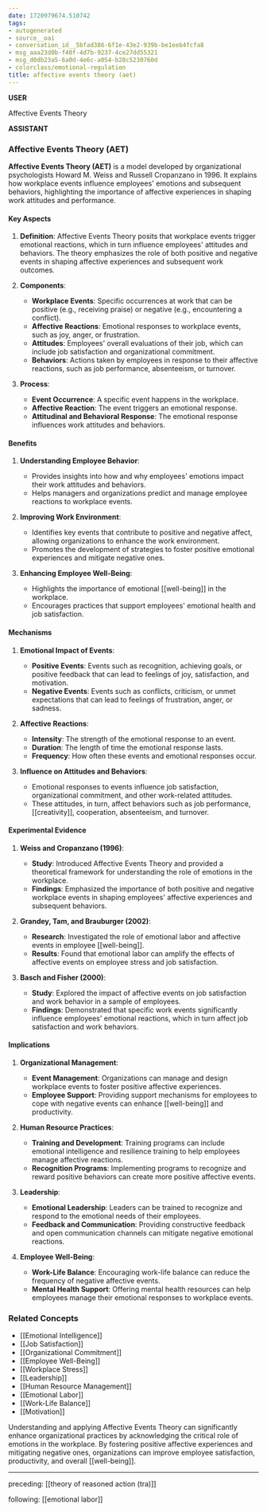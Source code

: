 ```yaml
---
date: 1720979674.510742
tags:
- autogenerated
- source__oai
- conversation_id__5bfad386-6f1e-43e2-939b-be1eeb4fcfa8
- msg_aaa23d0b-f40f-4d7b-9237-4ce27dd55321
- msg_d0db23a5-6a0d-4e6c-a054-b28c5230760d
- colorclass/emotional-regulation
title: affective events theory (aet)
---
```


**USER**

Affective Events Theory


**ASSISTANT**

### Affective Events Theory (AET)

**Affective Events Theory (AET)** is a model developed by organizational psychologists Howard M. Weiss and Russell Cropanzano in 1996. It explains how workplace events influence employees' emotions and subsequent behaviors, highlighting the importance of affective experiences in shaping work attitudes and performance.

#### Key Aspects

1. **Definition**:
   Affective Events Theory posits that workplace events trigger emotional reactions, which in turn influence employees' attitudes and behaviors. The theory emphasizes the role of both positive and negative events in shaping affective experiences and subsequent work outcomes.

2. **Components**:
   - **Workplace Events**: Specific occurrences at work that can be positive (e.g., receiving praise) or negative (e.g., encountering a conflict).
   - **Affective Reactions**: Emotional responses to workplace events, such as joy, anger, or frustration.
   - **Attitudes**: Employees' overall evaluations of their job, which can include job satisfaction and organizational commitment.
   - **Behaviors**: Actions taken by employees in response to their affective reactions, such as job performance, absenteeism, or turnover.

3. **Process**:
   - **Event Occurrence**: A specific event happens in the workplace.
   - **Affective Reaction**: The event triggers an emotional response.
   - **Attitudinal and Behavioral Response**: The emotional response influences work attitudes and behaviors.

#### Benefits

1. **Understanding Employee Behavior**:
   - Provides insights into how and why employees' emotions impact their work attitudes and behaviors.
   - Helps managers and organizations predict and manage employee reactions to workplace events.

2. **Improving Work Environment**:
   - Identifies key events that contribute to positive and negative affect, allowing organizations to enhance the work environment.
   - Promotes the development of strategies to foster positive emotional experiences and mitigate negative ones.

3. **Enhancing Employee Well-Being**:
   - Highlights the importance of emotional [[well-being]] in the workplace.
   - Encourages practices that support employees' emotional health and job satisfaction.

#### Mechanisms

1. **Emotional Impact of Events**:
   - **Positive Events**: Events such as recognition, achieving goals, or positive feedback that can lead to feelings of joy, satisfaction, and motivation.
   - **Negative Events**: Events such as conflicts, criticism, or unmet expectations that can lead to feelings of frustration, anger, or sadness.

2. **Affective Reactions**:
   - **Intensity**: The strength of the emotional response to an event.
   - **Duration**: The length of time the emotional response lasts.
   - **Frequency**: How often these events and emotional responses occur.

3. **Influence on Attitudes and Behaviors**:
   - Emotional responses to events influence job satisfaction, organizational commitment, and other work-related attitudes.
   - These attitudes, in turn, affect behaviors such as job performance, [[creativity]], cooperation, absenteeism, and turnover.

#### Experimental Evidence

1. **Weiss and Cropanzano (1996)**:
   - **Study**: Introduced Affective Events Theory and provided a theoretical framework for understanding the role of emotions in the workplace.
   - **Findings**: Emphasized the importance of both positive and negative workplace events in shaping employees' affective experiences and subsequent behaviors.

2. **Grandey, Tam, and Brauburger (2002)**:
   - **Research**: Investigated the role of emotional labor and affective events in employee [[well-being]].
   - **Results**: Found that emotional labor can amplify the effects of affective events on employee stress and job satisfaction.

3. **Basch and Fisher (2000)**:
   - **Study**: Explored the impact of affective events on job satisfaction and work behavior in a sample of employees.
   - **Findings**: Demonstrated that specific work events significantly influence employees' emotional reactions, which in turn affect job satisfaction and work behaviors.

#### Implications

1. **Organizational Management**:
   - **Event Management**: Organizations can manage and design workplace events to foster positive affective experiences.
   - **Employee Support**: Providing support mechanisms for employees to cope with negative events can enhance [[well-being]] and productivity.

2. **Human Resource Practices**:
   - **Training and Development**: Training programs can include emotional intelligence and resilience training to help employees manage affective reactions.
   - **Recognition Programs**: Implementing programs to recognize and reward positive behaviors can create more positive affective events.

3. **Leadership**:
   - **Emotional Leadership**: Leaders can be trained to recognize and respond to the emotional needs of their employees.
   - **Feedback and Communication**: Providing constructive feedback and open communication channels can mitigate negative emotional reactions.

4. **Employee Well-Being**:
   - **Work-Life Balance**: Encouraging work-life balance can reduce the frequency of negative affective events.
   - **Mental Health Support**: Offering mental health resources can help employees manage their emotional responses to workplace events.

### Related Concepts

- [[Emotional Intelligence]]
- [[Job Satisfaction]]
- [[Organizational Commitment]]
- [[Employee Well-Being]]
- [[Workplace Stress]]
- [[Leadership]]
- [[Human Resource Management]]
- [[Emotional Labor]]
- [[Work-Life Balance]]
- [[Motivation]]

Understanding and applying Affective Events Theory can significantly enhance organizational practices by acknowledging the critical role of emotions in the workplace. By fostering positive affective experiences and mitigating negative ones, organizations can improve employee satisfaction, productivity, and overall [[well-being]].


---

preceding: [[theory of reasoned action (tra)]]  


following: [[emotional labor]]